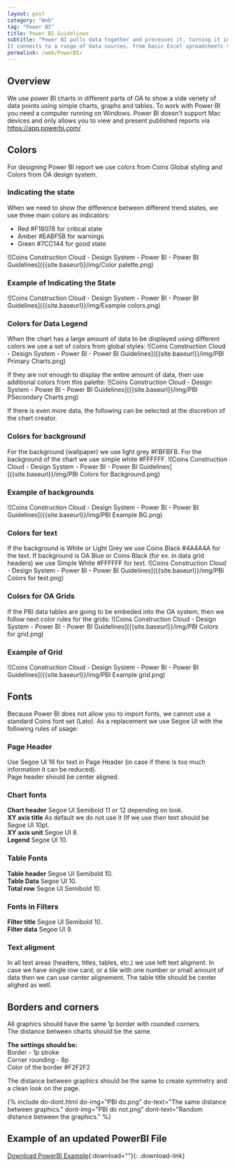 ```yaml
---
layout: post
category: "Web"
tag: "Power BI"
title: Power BI Guidelines
subtitle: "Power BI pulls data together and processes it, turning it into insights, often using visually compelling charts and graphs. 
It connects to a range of data sources, from basic Excel spreadsheets to databases, and both cloud-based and on-premise apps."
permalink: /web/PowerBI/
---
```


## Overview

We use power BI charts in different parts of OA to show a vide veriety of data points using simple charts, graphs and tables. To work with Power BI you need a computer running on Windows. Power BI doesn't support Mac devices and only allows you to view and present published reports via https://app.powerbi.com/

## Colors
For designing Power BI report we use colors from Coins Global styling and Colors from OA design system.

### Indicating the state
When we need to show the difference between different trend states, we use three main colors as indicators: <br>
- Red #F18078 for critical state
- Amber #EABF5B for warnings
- Green #7CC144 for good state

![Coins Construction Cloud - Design System - Power BI - Power BI Guidelines]({{site.baseurl}}/img/Color palette.png)

### Example of Indicating the State

![Coins Construction Cloud - Design System - Power BI - Power BI Guidelines]({{site.baseurl}}/img/Example colors.png)

### Colors for Data Legend
When the chart has a large amount of data to be displayed using different colors we use a set of colors from global styles:
![Coins Construction Cloud - Design System - Power BI - Power BI Guidelines]({{site.baseurl}}/img/PBI Primary Charts.png)


If they are not enough to display the entire amount of data, then use additional colors from this palette:
![Coins Construction Cloud - Design System - Power BI - Power BI Guidelines]({{site.baseurl}}/img/PBI PSecondary Charts.png)

If there is even more data, the following can be selected at the discretion of the chart creator.

### Colors for background
For the background (wallpaper) we use light grey #FBFBFB.
For the background of the chart we use simple white #FFFFFF.
![Coins Construction Cloud - Design System - Power BI - Power BI Guidelines]({{site.baseurl}}/img/PBI Colors for Background.png)

### Example of backgrounds
![Coins Construction Cloud - Design System - Power BI - Power BI Guidelines]({{site.baseurl}}/img/PBI Example BG.png)

### Colors for text
If the background is White or Light Grey we use Coins Black #4A4A4A for the text. 
If background is OA Blue or Coins Black (for ex. in data grid headers) we use Simple White #FFFFFF for text.
![Coins Construction Cloud - Design System - Power BI - Power BI Guidelines]({{site.baseurl}}/img/PBI Colors for text.png)

### Colors for OA Grids
If the PBI data tables are going to be embeded into the OA system, then we follow next color rules for the grids:
![Coins Construction Cloud - Design System - Power BI - Power BI Guidelines]({{site.baseurl}}/img/PBI Colors for grid.png)

### Example of Grid
![Coins Construction Cloud - Design System - Power BI - Power BI Guidelines]({{site.baseurl}}/img/PBI Example grid.png)

## Fonts
Because Power BI does not allow you to import fonts, we cannot use a standard Coins font set (Lato). As a replacement we use Segoe UI with the following rules of usage:
### Page Header 
Use Segoe UI 16 for text in Page Header (in case if there is too much information it can be reduced).<br>
Page header should be center aligned.<br>

### Chart fonts
**Chart header** Segoe UI Semibold 11 or 12 depending on look.<br>
**XY axis title** As default we do not use it (If we use then text should be Segoe UI 10pt.<br>
**XY axis unit** Segoe UI 8.<br>
**Legend** Segoe UI 10.<br>

### Table Fonts
**Table header** Segoe UI Semibold 10. <br>
**Table Data** Segoe UI 10. <br>
**Total row** Segoe UI Semibold 10. <br>

### Fonts in Filters
**Filter title** Segoe UI Semibold 10. <br>
**Filter data** Segoe UI 9. <br>

### Text aligment
In all text areas (headers, titles, tables, etc.) we use left text aligment. In case we have single row card, or a tile with one number or small amount of data then we can use center alignement. The table title should be center alighed as well.

## Borders and corners
All graphics should have the same 1p border with rounded corners. <br>
The distance between charts should be the same. <br>

**The settings should be:** <br>
Border - 1p stroke <br>
Corner rounding - 8p <br>
Color of the border #F2F2F2 <br>

The distance between graphics should be the same to create symmetry and a clean look on the page.<br>

{% include do-dont.html 
  do-img="PBI do.png"
  do-text="The same distance between graphics."
  dont-img="PBI do not.png"
  dont-text="Random distance between the graphics."
%}


## Example of an updated PowerBI File
[<i class="icn icn-Download"></i>Download PowerBI Example](../../assets/files/Example_01-02-2024.pbix){:download=""}{: .download-link}
 

